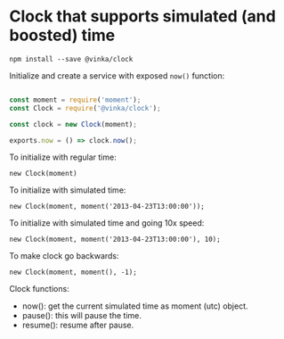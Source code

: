 # Clock that supports simulated (and boosted) time

    npm install --save @vinka/clock

Initialize and create a service with exposed `now()` function:

```javascript

const moment = require('moment');
const Clock = require('@vinka/clock');

const clock = new Clock(moment);

exports.now = () => clock.now();

```

To initialize with regular time:

    new Clock(moment)

To initialize with simulated time:

    new Clock(moment, moment('2013-04-23T13:00:00'));

To initialize with simulated time and going 10x speed:

    new Clock(moment, moment('2013-04-23T13:00:00'), 10);

To make clock go backwards:

    new Clock(moment, moment(), -1);

Clock functions:

* now(): get the current simulated time as moment (utc) object.
* pause(): this will pause the time.
* resume(): resume after pause.

